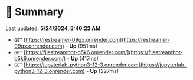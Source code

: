 # 📖 Summary
Last updated: **5/24/2024, 3:40:22 AM**

- `GET` [https://restreamer-09gx.onrender.com](https://restreamer-09gx.onrender.com) - **Up** (951ms)
- `GET` [https://filestreambot-b5k6.onrender.com/](https://filestreambot-b5k6.onrender.com/) - **Up** (417ms)
- `GET` [https://jupyterlab-python3-12-3.onrender.com](https://jupyterlab-python3-12-3.onrender.com) - **Up** (227ms)
